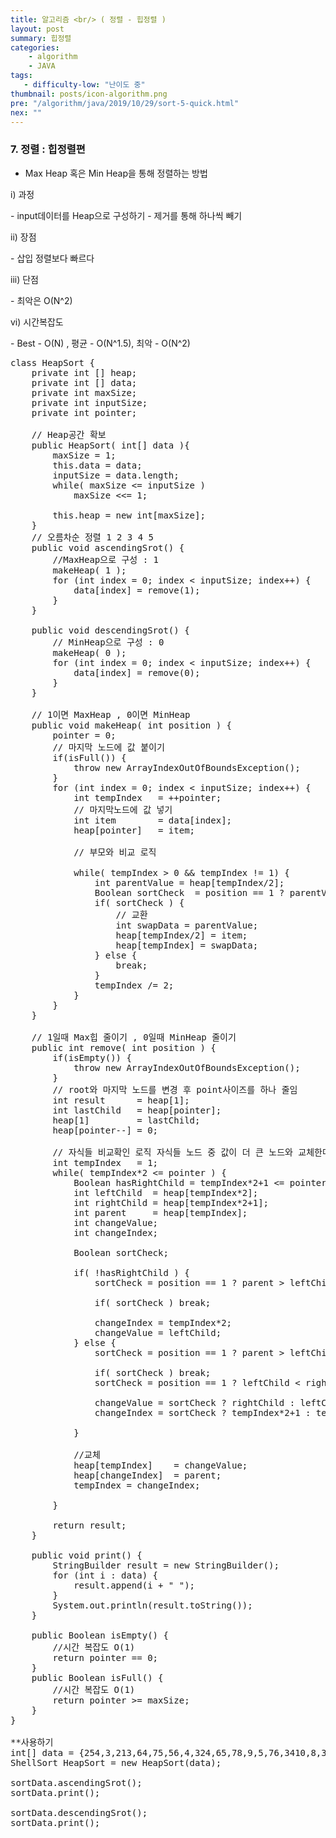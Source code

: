 ```yaml
---
title: 알고리즘 <br/> ( 정렬 - 힙정렬 )
layout: post
summary: 힙정렬
categories: 
    - algorithm
    - JAVA
tags: 
   - difficulty-low: "난이도 중"
thumbnail: posts/icon-algorithm.png
pre: "/algorithm/java/2019/10/29/sort-5-quick.html"
nex: ""
---
```

### 7. 정렬 : 힙정렬편
 - Max Heap 혹은 Min Heap을 통해 정렬하는 방법
   
<p class="bold-text"> i) 과정</p>
 - input데이터를 Heap으로 구성하기
 - 제거를 통해 하나씩 빼기
 
<p class="bold-text"> ii) 장점 </p>
 - 삽입 정렬보다 빠르다
   
<p class="bold-text"> iii) 단점 </p>
 - 최악은 O(N^2)

<p class="bold-text"> vi) 시간복잡도</p>
 - Best - O(N) , 평균 - O(N^1.5), 최악 - O(N^2)

<pre>
class HeapSort {
    private int [] heap;
    private int [] data;
    private int maxSize;
    private int inputSize;
    private int pointer;
   
    // Heap공간 확보
    public HeapSort( int[] data ){
        maxSize = 1;
        this.data = data;
        inputSize = data.length;
        while( maxSize &lt;= inputSize )
            maxSize &lt;&lt;= 1;
        
        this.heap = new int[maxSize];
    }
    // 오름차순 정렬 1 2 3 4 5
    public void ascendingSrot() {
        //MaxHeap으로 구성 : 1
        makeHeap( 1 );
        for (int index = 0; index &lt; inputSize; index++) {
            data[index] = remove(1);
        }
    }
    
    public void descendingSrot() {
        // MinHeap으로 구성 : 0
        makeHeap( 0 );
        for (int index = 0; index &lt; inputSize; index++) {
            data[index] = remove(0);
        }
    }
    
    // 1이면 MaxHeap , 0이면 MinHeap
    public void makeHeap( int position ) {
        pointer = 0;
        // 마지막 노드에 값 붙이기 
        if(isFull()) {
            throw new ArrayIndexOutOfBoundsException();
        }
        for (int index = 0; index &lt; inputSize; index++) {
            int tempIndex   = ++pointer;
            // 마지막노드에 값 넣기
            int item        = data[index];
            heap[pointer]   = item;
            
            // 부모와 비교 로직
            
            while( tempIndex > 0 && tempIndex != 1) {
                int parentValue = heap[tempIndex/2];
                Boolean sortCheck  = position == 1 ? parentValue &lt; item : parentValue > item;
                if( sortCheck ) {
                    // 교환
                    int swapData = parentValue;
                    heap[tempIndex/2] = item;
                    heap[tempIndex] = swapData;
                } else {
                    break;
                }
                tempIndex /= 2;
            }
        }
    }
    
    // 1일때 Max힙 줄이기 , 0일때 MinHeap 줄이기
    public int remove( int position ) {
        if(isEmpty()) {
            throw new ArrayIndexOutOfBoundsException();
        }
        // root와 마지막 노드를 변경 후 point사이즈를 하나 줄임
        int result      = heap[1];
        int lastChild   = heap[pointer];
        heap[1]         = lastChild;
        heap[pointer--] = 0;
        
        // 자식들 비교확인 로직 자식들 노드 중 값이 더 큰 노드와 교체한다.
        int tempIndex   = 1;
        while( tempIndex*2 &lt;= pointer ) {
            Boolean hasRightChild = tempIndex*2+1 &lt;= pointer;
            int leftChild  = heap[tempIndex*2];
            int rightChild = heap[tempIndex*2+1];
            int parent     = heap[tempIndex];
            int changeValue;
            int changeIndex;
            
            Boolean sortCheck;
            
            if( !hasRightChild ) {
                sortCheck = position == 1 ? parent > leftChild : parent &lt; leftChild;
                
                if( sortCheck ) break;
                
                changeIndex = tempIndex*2;
                changeValue = leftChild;
            } else {
                sortCheck = position == 1 ? parent > leftChild && parent > rightChild  : parent &lt; leftChild && parent &lt; rightChild;
                
                if( sortCheck ) break;
                sortCheck = position == 1 ? leftChild &lt; rightChild : leftChild > rightChild;
                
                changeValue = sortCheck ? rightChild : leftChild;
                changeIndex = sortCheck ? tempIndex*2+1 : tempIndex*2;
                
            }
            
            //교체
            heap[tempIndex]    = changeValue;
            heap[changeIndex]  = parent;
            tempIndex = changeIndex;
            
        }
        
        return result;
    }
    
    public void print() {
        StringBuilder result = new StringBuilder();
        for (int i : data) {
            result.append(i + " ");
        }
        System.out.println(result.toString());
    }
    
    public Boolean isEmpty() {
        //시간 복잡도 O(1)
        return pointer == 0;
    }
    public Boolean isFull() {
        //시간 복잡도 O(1)
        return pointer >= maxSize;
    }
}

**사용하기
int[] data = {254,3,213,64,75,56,4,324,65,78,9,5,76,3410,8,342,76};
ShellSort HeapSort = new HeapSort(data);

sortData.ascendingSrot();
sortData.print();

sortData.descendingSrot();
sortData.print();
</pre>
